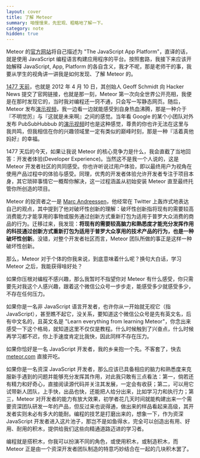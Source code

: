 ```yaml
---
layout: cover
title: 了解 Meteor
summary: 咱慢慢来，先宏观、粗略地了解一下。
category: note
hidden: true
---
```


Meteor 的[官方网站](https://www.meteor.com/)将自己描述为 "The JavaScript App Platform"，直译的话，就是使用 JavaScript 编程语言构建应用程序的平台。按照套路，我接下来应该开始解释 JavaScript, App, Platform 的各自含义，我才不呢，那是老师干的事，我要从学生的视角讲一讲我是如何发现、了解 Meteor 的。

[1477 天前](https://news.ycombinator.com/item?id=3824908)，也就是 2012 年 4 月 10 日，其创始人 Geoff Schmidt 向 Hacker News 提交了官网链接，也就是那一刻，Meteor 第一次向全世界公开亮相，我便是在那时发现它的，当时我对编程还一窍不通，只会写一写静态网页。随后，Meteor 发布[演示视频](https://www.youtube.com/watch?v=fsi0aJ9yr2o)，我一边看一边就能感受到自身热血沸腾，那是一种介于『不明觉厉』与『这就是未来啊』之间的感觉。当年看 Google 的某个小团队对外发布 PubSubHubbub 的[演示视频](https://www.youtube.com/watch?v=ewQBgbysSOQ)时也是这种感觉，尊贵的你也许无法在这里与我共鸣，但我相信在你的兴趣领域里一定有类似的巅峰时刻，那是一种『活着真他妈好』的幸福。

1477 天后的今天，如果让我说 Meteor 的核心竞争力是什么，我会直截了当地回答：开发者体验(Developer Experience)。当然这不是我一个人说的，这是 Meteor 开发者社区的共同感受。你也许听说过用户体验，即以最终用户为视角在使用产品过程中的体验与感受。同理，优秀的开发者体验允许开发者专注于项目本身，其它琐碎事情它一概帮你解决，这一过程涵盖从初始安装 Meteor 直至最终托管你所创造的项目。

Meteor 的投资者之一是 [Marc Andreessen](http://zhuanlan.zhihu.com/p/20755480?refer=drunkstartup)，他经常在 Twitter 上轰炸式地表达自己的观点，其中提到了他对破坏性创新的理解：破坏性创新指将现有的需要较高消费能力才能享用的事物或服务通过创新方式重新打包为适用于普罗大众消费的商品的行为。迁移过来，我发现：__将现有的需要较高脑力和熟悉度才能充分发挥作用的科技通过创新方式重新打包为适用于普罗大众享用的技术产品的行为，也是一种破坏性创新__。没错，对整个开发者社区而言，Meteor 团队所做的事正是这样一种破坏性创新。

那么，Meteor 对于个体的你我来说，到底意味着什么呢？换句大白话，学习 Meteor 之后，我能获得啥好处？

如果你压根对编程不感兴趣，那么我暂时不指望你对 Meteor 有什么感受，你只需要先对我这个人感兴趣，跟着这个微信公众号一步步走，能感受多少就感受多少，不存在任何压力。

如果你是一名非 JavaScript 语言开发者，也许你从一开始就无视它（指 JavaScript），甚至瞧不起它，没关系，要知道这个微信公众号是先有英文名，后有中文名的，且英文名是 "Learn everything from learning Meteor"，你念出来感受一下这个格局，就知道这里不仅仅是教程。什么时候触到了兴奋点，什么时候再学习都不迟，你上手速度肯定比我快，因此同样不存在压力。

如果你恰好是一名 JavaScript 开发者，我的乡亲抱一个先。不客套了，快去 [meteor.com](https://www.meteor.com/) 直接开吃。

如果你是一名资深 JavaScript 开发者，那么应该已具备相应的脑力和熟悉度来克服新手遇到的问题并能够充分发挥其作用，对此我只敢有三点看法：第一，倘若还有精力和好奇心，直接阅读源代码并关注其发展，一定会有收获；第二，可以用它试带新人团队，上手快，出品也快，还能把人给分出来，比如学习力和执行力；第三，Meteor 对开发者的能力有放大效果，初学者花几天时间就能构建出来一个需要资深团队研发一年的产品，但反过来也说得通，做出来的样品看起来高级，其开发者实则未必有多大的能耐。编程的技艺是打磨出来的，想象一下，作为资深 JavaScript 开发者进入这片池子，那岂不是如鱼得水，完全可以创造出有用、好用、耐用的积木，提供给我们这些向精通道路迈进的学习者。

编程就是搭积木，你我可以扮演不同的角色，或使用积木，或制造积木，而 Meteor 正是由一个资深开发者团队制造的特意巧妙结合在一起的几块积木罢了。
